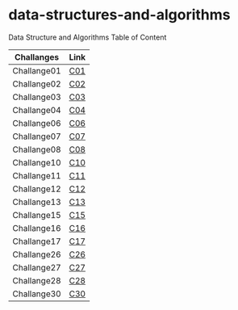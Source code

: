 # data-structures-and-algorithms

Data Structure and Algorithms Table of Content

| Challanges   | Link                                                                        |
| ------------ | --------------------------------------------------------------------------- |
| Challange01  | [C01](https://github.com/Amer-401-advanced-javascript/data-structures-and-algorithms/tree/master/challenges/arrayReverse) |
| Challange02  | [C02](https://github.com/Amer-401-advanced-javascript/data-structures-and-algorithms/tree/master/challenges/arrayShift) |
| Challange03  | [C03](https://github.com/Amer-401-advanced-javascript/data-structures-and-algorithms/tree/master/challenges/arrayBinarySearch) |
| Challange04  | [C04](https://github.com/Amer-401-advanced-javascript/data-structures-and-algorithms/tree/linked-list) |
| Challange06  | [C06](https://github.com/Amer-401-advanced-javascript/data-structures-and-algorithms/tree/linked-list) |
| Challange07  | [C07](https://github.com/Amer-401-advanced-javascript/data-structures-and-algorithms/tree/ll-insertions) |
| Challange08  | [C08](https://github.com/Amer-401-advanced-javascript/data-structures-and-algorithms/tree/ll-merge) |
| Challange10  | [C10](https://github.com/Amer-401-advanced-javascript/data-structures-and-algorithms/tree/stack-and-queue) |
| Challange11  | [C11](https://github.com/Amer-401-advanced-javascript/data-structures-and-algorithms/tree/queue-with-stacks/challenges/queueWithStacks) |
| Challange12  | [C12](https://github.com/Amer-401-advanced-javascript/data-structures-and-algorithms/tree/fifo-animal-shelter/challenges/fifoAnimalShelter) |
| Challange13  | [C13](https://github.com/Amer-401-advanced-javascript/data-structures-and-algorithms/tree/multi-bracket-validation/challenges/multiBracketValidation) |
| Challange15  | [C15](https://github.com/Amer-401-advanced-javascript/data-structures-and-algorithms/tree/tree/challenges/tree) |
| Challange16  | [C16](https://github.com/Amer-401-advanced-javascript/data-structures-and-algorithms/tree/fizzbuzz-tree/challenges/fizzBuzzTree) | 
| Challange17  | [C17](https://github.com/Amer-401-advanced-javascript/data-structures-and-algorithms/tree/find-maximum-binary-tree/challenges/tree) |
| Challange26  | [C26](https://github.com/Amer-401-advanced-javascript/data-structures-and-algorithms/tree/insertionSort/challenges/insertionSort) |
| Challange27  | [C27](https://github.com/Amer-401-advanced-javascript/data-structures-and-algorithms/tree/mergeSort/challenges/mergeSort) |
| Challange28  | [C28](https://github.com/Amer-401-advanced-javascript/data-structures-and-algorithms/tree/quickSort/challenges/quickSort) |
| Challange30  | [C30](https://github.com/Amer-401-advanced-javascript/data-structures-and-algorithms/tree/hashtable/challenges/hashtable) |


